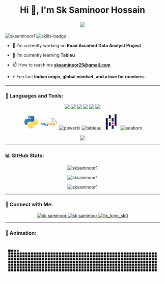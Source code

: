 <h1 align="center">Hi 👋, I'm Sk Saminoor Hossain</h1>
<h3 align="center">
  <img src="https://readme-typing-svg.herokuapp.com?font=Fira+Code&duration=3000&pause=1000&color=0E75B6&center=true&vCenter=true&width=600&lines=Data+Analyst+%7C+Power+BI+%7C+SQL+%7C+Python;Turning+data+into+insights+%F0%9F%9A%80" />
</h3>

<p align="left"> 
  <img src="https://komarev.com/ghpvc/?username=sksaminoor1&label=Profile%20views&color=0e75b6&style=flat" alt="sksaminoor1" /> 
  <img src="https://img.shields.io/badge/Data%20Analyst-PowerBI%20%7C%20SQL%20%7C%20Python-blue" alt="skills-badge" />
</p>

- 🔭 I’m currently working on **Road Accident Data Analyst Project**

- 🌱 I’m currently learning **Tableu**

- 📫 How to reach me **sksaminoor25@gmail.com**

- ⚡ Fun fact **Indian origin, global mindset, and a love for numbers.**

---

### 🚀 Languages and Tools:
<p align="center">
  <img src="https://img.shields.io/badge/Python-3776AB?style=for-the-badge&logo=python&logoColor=white" />
  <img src="https://img.shields.io/badge/MySQL-005C84?style=for-the-badge&logo=mysql&logoColor=white" />
  <img src="https://img.shields.io/badge/Power%20BI-F2C811?style=for-the-badge&logo=powerbi&logoColor=black" />
  <img src="https://img.shields.io/badge/Tableau-E97627?style=for-the-badge&logo=tableau&logoColor=white" />
  <img src="https://img.shields.io/badge/Pandas-150458?style=for-the-badge&logo=pandas&logoColor=white" />
  <img src="https://img.shields.io/badge/Seaborn-008080?style=for-the-badge&logo=python&logoColor=white" />
</p>

<p align="center">
  <img src="https://raw.githubusercontent.com/devicons/devicon/master/icons/python/python-original.svg" alt="python" width="55" height="50"/>
  <img src="https://raw.githubusercontent.com/devicons/devicon/master/icons/mysql/mysql-original-wordmark.svg" alt="mysql" width="55" height="50"/>
  <img src="https://www.vectorlogo.zone/logos/microsoft_powerbi/microsoft_powerbi-icon.svg" alt="powerbi" width="55" height="50"/>
  <img src="https://upload.wikimedia.org/wikipedia/commons/4/4b/Tableau_Logo.png" alt="tableau" width="70" height="50"/>
  <img src="https://raw.githubusercontent.com/devicons/devicon/2ae2a900d2f041da66e950e4d48052658d850630/icons/pandas/pandas-original.svg" alt="pandas" width="55" height="50"/>
  <img src="https://seaborn.pydata.org/_images/logo-mark-lightbg.svg" alt="seaborn" width="55" height="50"/>
</p>
<p align="center">
  <img align="center" height="150" src="https://i.gifer.com/75ez.gif"  />
</p>

---

### 📊 GitHub Stats:
<p align="center">
  <img src="https://github-readme-stats.vercel.app/api/top-langs?username=sksaminoor1&show_icons=true&locale=en&layout=compact" alt="sksaminoor1" />
</p>

<p align="center">
  <img src="https://github-readme-stats.vercel.app/api?username=sksaminoor1&show_icons=true&locale=en" alt="sksaminoor1" />
</p>

<p align="center">
  <img src="https://github-readme-streak-stats.herokuapp.com/?user=sksaminoor1" alt="sksaminoor1" />
</p>

---

### 🔗 Connect with Me:
<p align="center">
  <a href="https://linkedin.com/in/sk saminoor" target="blank">
    <img align="center" src="https://raw.githubusercontent.com/rahuldkjain/github-profile-readme-generator/master/src/images/icons/Social/linked-in-alt.svg" alt="sk saminoor" height="30" width="40" />
  </a>
  <a href="https://fb.com/sk saminoor" target="blank">
    <img align="center" src="https://raw.githubusercontent.com/rahuldkjain/github-profile-readme-generator/master/src/images/icons/Social/facebook.svg" alt="sk saminoor" height="30" width="40" />
  </a>
  <a href="https://instagram.com/its_king_sk0" target="blank">
    <img align="center" src="https://raw.githubusercontent.com/rahuldkjain/github-profile-readme-generator/master/src/images/icons/Social/instagram.svg" alt="its_king_sk0" height="30" width="40" />
  </a>
</p>

---

### 🐍 Animation:

<br clear="both">

<img src="https://raw.githubusercontent.com/SkSaminoor1/SkSaminoor1/output/snake.svg" alt="Snake animation" />
